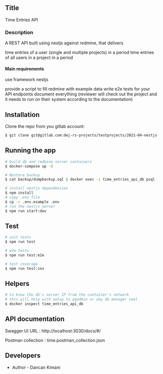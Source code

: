 ## Title

Time Entries API

### Description

A REST API built using nestjs against redmine, that delivers

time entries of a user (single and multiple projects) in a period
time entries of all users in a project in a period

#### Main requirements

use framework nestjs

provide a script to fill redmine with example data
write e2e tests for your API endpoints
document everything (reviewer will check out the project and it needs to run on their system according to the documentation)

## Installation

Clone the repo from you gitlab account:

```bash
$ git clone git@gitlab.com:dej-rs-projects/testprojects/2021-04-nestjs-dancan-kimani.git
```

## Running the app

```bash
# build db and redmine server containers
$ docker-compose up -d

# Restore backup
$ cat backup/dumpbackup.sql | docker exec -i time_entries_api_db psql -U postgres
```

```bash
# install nestjs dependencies
$ npm install
# copy .env file
$ cp -r .env.example .env
# run the nestjs server
$ npm run start:dev
```

## Test

```bash
# unit tests
$ npm run test

# e2e tests
$ npm run test:e2e

# test coverage
$ npm run test:cov
```

## Helpers

```bash
# to know the db's server IP from the container's network
# this will help with setup to pgadmin or any db manager tool
$ docker inspect time_entries_api_db

```

## API documentation

Swagger UI URL : http://localhost:3030/docs/#/

Postman collection : time.postman_collection.json

## Developers

- Author - Dancan Kimani
